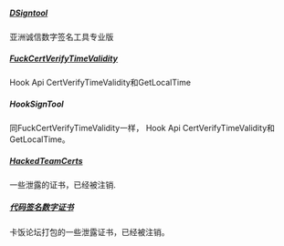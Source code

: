 

##### [DSigntool](./DSigntool)

亚洲诚信数字签名工具专业版

##### [FuckCertVerifyTimeValidity](./FuckCertVerifyTimeValidity)
Hook Api CertVerifyTimeValidity和GetLocalTime

##### HookSignTool
同FuckCertVerifyTimeValidity一样，
Hook Api CertVerifyTimeValidity和GetLocalTime。


##### [HackedTeamCerts](./HackedTeamCerts)

一些泄露的证书，已经被注销.

##### [代码签名数字证书](./代码签名数字证书)

卡饭论坛打包的一些泄露证书，已经被注销。
